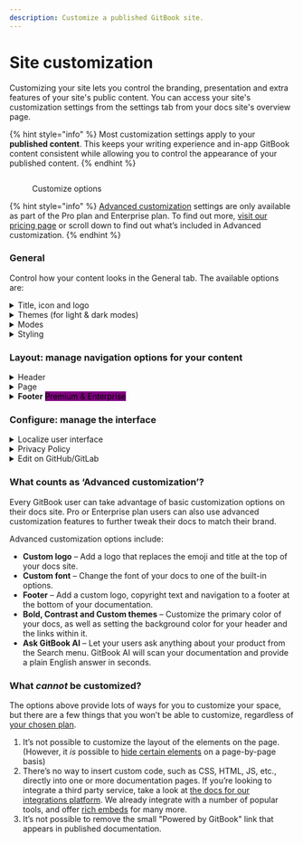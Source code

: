 ```yaml
---
description: Customize a published GitBook site.
---
```


# Site customization

Customizing your site lets you control the branding, presentation and extra features of your site's public content. You can access your site's customization settings from the settings tab from your docs site's overview page.

{% hint style="info" %}
Most customization settings apply to your **published content**. This keeps your writing experience and in-app GitBook content consistent while allowing you to control the appearance of your published content.
{% endhint %}

<figure><img src="../../.gitbook/assets/published-content-customization.png" alt=""><figcaption><p>Customize options</p></figcaption></figure>

{% hint style="info" %}
[Advanced customization](space-customization.md#what-counts-as-advanced-customization) settings are only available as part of the Pro plan and Enterprise plan. To find out more, [visit our pricing page](https://www.gitbook.com/pricing) or scroll down to find out what’s included in Advanced customization.
{% endhint %}

### General

Control how your content looks in the General tab. The available options are:

<details>

<summary>Title, icon and logo</summary>

**Title**\
You can set any title you choose for your space. Note: this setting will only affect the title that displays _in the published documentation_. If you want to edit the title in the GitBook app, close the customize menu and edit it at the top of the space.

**Icon**\
You can set an emoji, or upload an icon of your own. Note: this setting will only affect the icon that displays _in the published documentation_ and it’ll also be used as the favicon for the page. If you want to edit the icon used within the GitBook app, close the customize section and click on the icon at the top of the space.

**Custom logo** <mark style="background-color:purple;">Premium & Enterprise</mark>\
You can replace _both_ the published space’s title and icon with a custom logo so that your documentation better reflects your own branding — and, you can upload two versions: one for light mode, and one for dark mode.&#x20;

#### What’s the difference between the icon and logo options?

The icon setting lets you upload a small, 132x132px image, which will appear _alongside_ your space title. The custom logo option lets you upload a larger image (we recommend at least 600px wide), which will completely replace any icon and title you’ve set.

</details>

<details>

<summary>Themes (for light &#x26; dark modes)</summary>

Themes let you customize the color scheme of your published content for both light and dark mode. While you can use any colors you like, it’s important to keep accessibility in mind and choose something with good contrast so your content is easy to read.

**Default theme**\
All spaces have access to this theme, where the header background color will be aligned with the background color for the rest of the space.

**Bold theme** <mark style="background-color:purple;">Premium & Enterprise</mark>\
The bold theme uses the primary color as the header background color.

**Contrast theme** <mark style="background-color:purple;">Premium & Enterprise</mark>\
The contrast theme has a dark header background color in light mode, and a light header background color in dark mode.

**Custom theme** <mark style="background-color:purple;">Premium & Enterprise</mark>\
The custom theme option lets you to set your own color preferences for the background color and link color in the header, in addition to choosing the primary color for light and dark mode.

</details>

<details>

<summary>Modes</summary>

**Show mode toggle**\
Enable this if you would like visitors to your published content to be able to manually toggle between light and dark mode. Readers can find the toggle at the bottom of any published page, both on larger screens and mobile devices.

**Default mode**\
Choose whether visitors to your published content will see it in light or dark mode initially. If **Show mode toggle** is enabled, they’ll be able to switch to the other option if they prefer. If **Show mode toggle** is disabled, they’ll only be able to see your content in the mode you choose here.

_Note: if you just want to change the theme within the GitBook app, you can do that from your **Settings**_ <picture><source srcset="../../.gitbook/assets/settings-dark.png" media="(prefers-color-scheme: dark)"><img src="../../.gitbook/assets/settings-light.png" alt="" data-size="line"></picture> _menu, which can be found at the bottom of the_ [_sidebar_](../../content-editor/editor/navigation.md#sidebar)_._

</details>

<details>

<summary>Styling</summary>

**Font family** <mark style="background-color:purple;">Premium & Enterprise</mark>\
You can choose a font family for your published content from a list of popular options.

GitBook doesn’t support uploading or linking custom fonts. If you think we’re missing a typeface that works wonderfully for headers, body copy, and captions, [let us know](../../help-and-faq/faq/support.md)!

**Corner style**\
Choose either a rounded or straight corner style, to help align your published GitBook content with your own brand’s styling preferences.

**Background**\
Switch between a plain background and a subtly tinted background that complements your [theme](space-customization.md#themes-for-light-and-dark-modes).

</details>

### Layout: manage navigation options for your content

<details>

<summary>Header</summary>

**Navigation**\
Add header links to your site. You could use header links to point to important parts of your documentation, or perhaps to link back to your main website.

You can choose what type of appearance you would like your link to have, and can choose between a normal link, primary button, and secondary button

When enabled, simply add a title and a URL for each link. We support two levels of header navigation, meaning that you can have sub-links that appear in a dropdown menu.

![](<../../.gitbook/assets/Screenshot 2024-10-22 at 23.28.57 (1).png>)

</details>

<details>

<summary>Page</summary>

**Pagination**\
Keep this setting on to have previous and next buttons appear at the bottom of each page in your space, or toggle it off to remove them.

</details>

<details>

<summary><strong>Footer</strong> <mark style="background-color:purple;">Premium &#x26; Enterprise</mark></summary>

Enable or disable a footer section for your space.

**Logo** <mark style="background-color:purple;">Premium & Enterprise</mark>\
Add your logo or another image in the footer.

**Copyright text** <mark style="background-color:purple;">Premium & Enterprise</mark>\
Add some brief copyright information to your footer.

**Navigation** <mark style="background-color:purple;">Premium & Enterprise</mark>\
Add links in your footer, in multiple sections. Just like with the header, you can add a title and URL for each link. Make sure to also include a section title for each section you create.

</details>

### Configure: manage the interface

<details>

<summary>Localize user interface</summary>

You can select from a list of languages to localize the user interface of your published content. This will apply translations to the **non-custom** areas of the interface.

This setting will _not_ auto-translate your actual content, but can help with matching the user interface to the language that you are writing in.

Is there a language we don’t yet offer that you would like to see included in this list? [Let us know](https://github.com/GitbookIO/gitbook/issues), or [contribute your own translation](https://www.gitbook.com/solutions/open-source)!

</details>

<details>

<summary>Privacy Policy</summary>

You can link to your own privacy policy to help visitors understand how your GitBook content uses cookies, and how you protect their privacy. If you choose not to set one, your site will default to [GitBook’s own privacy policy](https://policies.gitbook.com/privacy-and-security/statement/cookies).

</details>

<details>

<summary>Edit on GitHub/GitLab</summary>

If your space is connected to a Git repository, you can optionally show a link for your users to contribute to your documentation from your linked repository.

</details>

### What counts as ‘Advanced customization’?

Every GitBook user can take advantage of basic customization options on their docs site. Pro or Enterprise plan users can also use advanced customization features to further tweak their docs to match their brand.

Advanced customization options include:

* **Custom logo** – Add a logo that replaces the emoji and title at the top of your docs site.
* **Custom font** – Change the font of your docs to one of the built-in options.
* **Footer** – Add a custom logo, copyright text and navigation to a footer at the bottom of your documentation.
* **Bold, Contrast and Custom themes** – Customize the primary color of your docs, as well as setting the background color for your header and the links within it.
* **Ask GitBook AI** – Let your users ask anything about your product from the Search menu. GitBook AI will scan your documentation and provide a plain English answer in seconds.

### What _cannot_ be customized?

The options above provide lots of ways for you to customize your space, but there are a few things that you won’t be able to customize, regardless of [your chosen plan](../../account-management/plans/).

1. It’s not possible to customize the layout of the elements on the page. (However, it _is_ possible to [hide certain elements](page-layouts.md) on a page-by-page basis)
2. There’s no way to insert custom code, such as CSS, HTML, JS, etc., directly into one or more documentation pages. If you’re looking to integrate a third party service, take a look at [the docs for our integrations platform](https://developer.gitbook.com/). We already integrate with a number of popular tools, and offer [rich embeds](../../content-editor/blocks/embed-a-url.md) for many more.&#x20;
3. It’s not possible to remove the small "Powered by GitBook" link that appears in published documentation.
